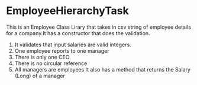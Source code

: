 # EmployeeHierarchyTask
This is an Employee Class Lirary that takes in csv string of employee details for a company.It has a constructor that does the validation.
1. It validates that input salaries are valid integers.
2. One employee reports to one manager
3. There is only one CEO
4. There is no circular reference
5. All managers are employees
It also has a method that returns the Salary (Long) of a manager
